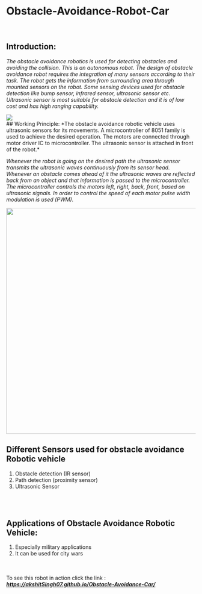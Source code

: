 # Obstacle-Avoidance-Robot-Car
<br>

## Introduction:
*The obstacle avoidance robotics is used for detecting obstacles and avoiding the collision. This is an autonomous robot. The design of obstacle avoidance robot requires the integration of many sensors according to their task.
The robot gets the information from surrounding area through mounted sensors on the robot. Some sensing devices used for obstacle detection like bump sensor, infrared sensor, ultrasonic sensor etc. Ultrasonic sensor is most suitable for obstacle detection and it is of low cost and has high ranging capability.*

<img  src = "https://github.com/akshitSingh07/Obstacle-Avoidance-Car/blob/master/Images/CAR%202.JPG" />

<br>
## Working Principle:
*The obstacle avoidance robotic vehicle uses ultrasonic sensors for its movements. A microcontroller of 8051 family is used to achieve the desired operation. The motors are connected through motor driver IC to microcontroller. The ultrasonic sensor is attached in front of the robot.*

*Whenever the robot is going on the desired path the ultrasonic sensor transmits the ultrasonic waves continuously from its sensor head. Whenever an obstacle comes ahead of it the ultrasonic waves are reflected back from an object and that information is passed to the microcontroller. The microcontroller controls the motors left, right, back, front, based on ultrasonic signals. In order to control the speed of each motor pulse width modulation is used (PWM).*

<img width = "1000" height = "600" src = "https://github.com/akshitSingh07/Obstacle-Avoidance-Car/blob/master/Images/carCropped.JPG" />

<br>

## Different Sensors used for obstacle avoidance Robotic vehicle
1. Obstacle detection (IR sensor)
2. Path detection (proximity sensor)
3. Ultrasonic Sensor

<br><br>
## Applications of Obstacle Avoidance Robotic Vehicle:
1. Especially military applications
2. It can be used for city wars

<br><br>
To see this robot in action click the link : 
**_https://akshitSingh07.github.io/Obstacle-Avoidance-Car/_**
